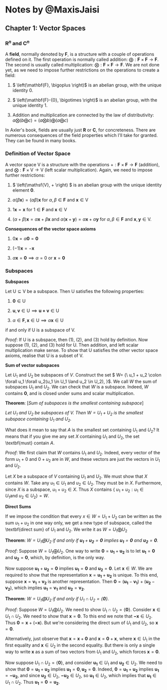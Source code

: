 # Notes by @MaxisJaisi

## Chapter 1: **Vector Spaces** 

### $\mathbf{R}^n$ and $\mathbf{C}^n$

A **field**, normally denoted by $\mathbf{F}$, is a structure with a couple of operations defined on it. The first operation is normally called addition: $\bigoplus : \mathbf{F} \times \mathbf{F} \to \mathbf{F}$. The second is usually called multiplication: $\bigotimes : \mathbf{F} \times \mathbf{F} \to \mathbf{F}$. We are not done yet, as we need to impose further restrictions on the operations to create a field:

1. $ \left(\mathbf{F}, \bigoplus \right)$ is an abelian group, with the unique identity $0$.

2. $ \left(\mathbf{F}-\{0\}, \bigotimes \right)$ is an abelian group, with the unique identity $1$.

3. Addition and multiplication are connected by the law of distributivity: $a\bigotimes \left(b \bigoplus c \right) = \left(a \bigotimes b \right) \bigoplus \left(a \bigoplus c \right)$

In Axler's book, fields are usually just $\mathbf{R}$ or $\mathbf{C}$, for concreteness. There are numerous consequences of the field properties which I'll take for granted. They can be found in many books.

### Definition of Vector Space

A vector space $\mathsf{V}$ is a structure with the operations $+ : \mathbf{F} \times \mathbf{F} \to \mathbf{F}$ (addition), and $\bigotimes : \mathbf{F} \times \mathsf{V} \to \mathsf{V}$ (left scalar multiplication). Again, we need to impose further restrictions:

1. $ \left(\mathsf{V}, + \right) $ is an abelian group with the unique identity element $\mathbf{0}$.

2. $\alpha (\beta \mathbf{x}) = (\alpha \beta) \mathbf{x}$ for $\alpha, \beta \in \mathbf{F}$ and $\mathbf{x} \in \mathsf{V}$ 

3. $1 \mathbf{x} = \mathbf{x}$ for $1 \in \mathbf{F}$ and $\mathbf{x} \in \mathsf{V}$

4. $(\alpha+\beta)\mathbf{x} = \alpha \mathbf{x} + \beta \mathbf{x}$ and $\alpha (\mathbf{x} + \mathbf{y}) = \alpha \mathbf{x} + \alpha \mathbf{y}$ for $\alpha, \beta \in \mathbf{F}$ and $\mathbf{x}, \mathbf{y} \in \mathsf{V}$.

**Consequences of the vector space axioms**

1. $0 \mathbf{x} = \alpha \mathbf{0} = \mathbf{0}$

2. $(-1) \mathbf{x} = -\mathbf{x}$

3. $\alpha \mathbf{x} = \mathbf{0} \implies \alpha = 0$ or $\mathbf{x} = \mathbf{0}$

### Subspaces

**Subspaces**

Let $\mathsf{U} \subseteq \mathsf{V}$ be a subspace. Then $\mathsf{U}$ satisfies the following properties:

1. $\mathbf{0} \in \mathsf{U}$

2. $\mathbf{u}, \mathbf{v} \in \mathsf{U} \implies \mathbf{u+v} \in \mathsf{U}$ 

3. $\alpha \in \mathbf{F}, \mathbf{x} \in \mathsf{U} \implies \alpha \mathbf{x} \in \mathsf{U}$

if and only if $\mathsf{U}$ is a subspace of $\mathsf{V}$. 

_Proof_: If $\mathsf{U}$ is a subspace, then (1), (2), and (3) hold by definition. Now suppose (1), (2), and (3) hold for $\mathsf{U}$. Then addition, and left scalar multiplication make sense. To show that $\mathsf{U}$ satisfies the other vector space axioms, realise that $\mathsf{U}$ is a subset of $\mathsf{V}$.

**Sum of vector subspaces**

Let $U_1$ and $U_2$ be subspaces of $V$. Construct the set $ W=  \{\ u_1 + u_2 \colon \forall u_1 \forall u_2(u_1 \in U_1 \land u_2 \in U_2)\, \}$. We call $W$ the sum of subspaces $U_1$ and $U_2$. We can check that $W$ is a subspace. Indeed, $W$ contains $\mathbf{0}$, and is closed under sums and scalar multiplication.

**Theorem**: [_Sum of subspaces is the smallest containing subspace_]

_Let $U_1$ and $U_2$ be subspaces of $V$. Then $W = U_1 + U_2$ is the smallest subspace containing $U_1$ and $U_2$._

What does it mean to say that $A$ is the smallest set containing $U_1$ and $U_2$? It means that if you give me any set $X$ containing $U_1$ and $U_2$, the set \textbf{must} contain $A$.

_Proof_: We first claim that $W$ contains $U_1$ and $U_2$. Indeed, every vector of the form $u_1 + 0$ and $0 + u_2$ are in $W$, and these vectors are just the vectors in $U_1$ and $U_2$.

Let $X$ be a subspace of $V$ containing $U_1$ and $U_2$. We must show that $X$ contains $W$. Take any $u_1 \in U_1$ and $u_2 \in U_2$. They must be in $X$. Furthermore, since $X$ is a subspace, $u_1 + u_2 \in X$. Thus $X$ contains $\{\ u_1 + u_2 : u_1 \in U_1 \text{and} \ u_2 \in U_2 \} = W$.

**Direct Sums**

If we impose the condition that every  $x \in W=U_1 + U_2$ can be written as the sum $u_1 + u_2$ in one way only, we get a new type of subspace, called the \textbf{direct sum} of $U_1$ and $U_2$. We write it as $W = U_1 \bigoplus U_2$


**Theorem**: _$W = U_1 \bigoplus U_2$ if and only if $\mathbf{u_1} + \mathbf{u_2} = \mathbf{0}$ implies $\mathbf{u_1}=\mathbf{0}$ and $\mathbf{u_2} = \mathbf{0}$._

_Proof_: Suppose $W = U_1 \bigoplus U_2$. One way to write $\mathbf{0} = \mathbf{u_1} + \mathbf{u_2}$ is to let $\mathbf{u_1}=\mathbf{0}$ and $\mathbf{u_2}=\mathbf{0}$, which, by definition, is the only way. 

Now suppose $\mathbf{u_1} + \mathbf{u_2} = \mathbf{0}$ implies $\mathbf{u_1}=\mathbf{0}$ and $\mathbf{u_2} = \mathbf{0}$. Let $\mathbf{x} \in W$. We are required to show that the representation $\mathbf{x} = \mathbf{u_1} + \mathbf{u_2}$ is unique. To this end, suppose $\mathbf{x} = \mathbf{v_1} + \mathbf{v_2}$ is another representation. Then $\mathbf{0} = (\mathbf{u_1} - \mathbf{v_1}) + (\mathbf{u_2} - \mathbf{v_2})$, which implies $\mathbf{u_1} = \mathbf{v_1}$ and $\mathbf{u_2} = \mathbf{v_2}$.

**Theorem**: _$W = U_1 \bigoplus U_2$ if and only if $U_1 \cap U_2 = \{\mathbf{0} \}$._


_Proof_: Suppose $W = U_1 \bigoplus U_2$. We need to show $U_1 \cap U_2 = \{\mathbf{0} \}$. Consider $\mathbf{x} \in U_1 \cap U_2$. We need to show that $\mathbf{x} = \mathbf{0}$. To this end we note that $\mathbf{-x} \in U_2$. Thus $\mathbf{0} = \mathbf{x}+(\mathbf{-x})$. But we're considering the direct sum of $U_1$ and $U_2$, so $\mathbf{x} = \mathbf{0}$. 

Alternatively, just observe that $\mathbf{x} = \mathbf{x} + \mathbf{0}$ and $\mathbf{x} = \mathbf{0} + \mathbf{x}$, where $\mathbf{x} \in U_1$ in the first equality and $\mathbf{x} \in U_2$ in the second equality. But there is only a single way to write $\mathbf{x}$ as a sum of two vectors from $U_1$ and $U_2$, which forces $\mathbf{x} = \mathbf{0}$.

Now suppose $U_1 \cap U_2 = \{\mathbf{0} \}$, and consider $\mathbf{u_1} \in U_1$ and $\mathbf{u_2} \in U_2$. We need to show that $\mathbf{0} = \mathbf{u_1} + \mathbf{u_2}$ implies $\mathbf{u_1} =\mathbf{0}, \mathbf{u_2}=\mathbf{0}$. Indeed, $\mathbf{0} = \mathbf{u_1} + \mathbf{u_2}$ implies $\mathbf{u_1} = \mathbf{-u_2}$, and since $\mathbf{u_2} \in U_2$, $\mathbf{-u_2} \in U_2$, so $\mathbf{u_1} \in U_2$, which implies that $\mathbf{u_1} \in U_1 \cap U_2$. Thus $\mathbf{u_1} = \mathbf{0} = \mathbf{u_2}$.
